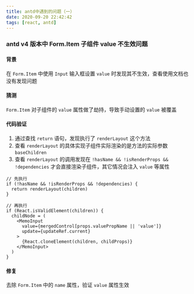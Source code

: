 ```yaml
---
title: antd中遇到的问题（一）
date: 2020-09-20 22:42:42
tags: [react, antd]
---
```


### antd v4 版本中 Form.Item 子组件 value 不生效问题

#### 背景

在 `Form.Item` 中使用 `Input` 输入框设置 `value` 时发现其不生效，查看使用文档也没有发现问题

#### 猜测

`Form.Item` 对子组件的 `value` 属性做了劫持，导致手动设置的 `value` 被覆盖

#### 代码验证

1. 通过查找 `return` 语句，发现执行了 `renderLayout` 这个方法
2. 查看 `renderLayout` 的具体实现子组件实际渲染的是方法的实际参数 `baseChildren`
3. 查看 `renderLayout` 的调用发现在 `!hasName && !isRenderProps && !dependencies` 才会直接渲染子组件，其它情况会注入 `value` 等属性

```tsx
// 先执行
if (!hasName && !isRenderProps && !dependencies) {
  return renderLayout(children)
}

// 再执行
if (React.isValidElement(children)) {
  childNode = (
    <MemoInput
      value={mergedControl[props.valuePropName || 'value']}
      update={updateRef.current}
    >
      {React.cloneElement(children, childProps)}
    </MemoInput>
  )
}
```

#### 修复

去除 `Form.Item` 中的 `name` 属性，验证 `value` 属性生效
